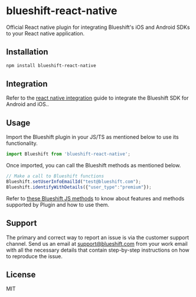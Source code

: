 # blueshift-react-native

Official React native plugin for integrating Blueshift's iOS and Android SDKs to your React native application.

## Installation

```sh
npm install blueshift-react-native
```


## Integration
Refer to the [react native integration](https://developer.blueshift.com/docs/install-and-get-started-with-blueshifts-react-native-plugin) guide to integrate the Blueshift SDK for Android and iOS..


## Usage
Import the Blueshift plugin in your JS/TS as mentioned below to use its functionality.

```js
import Blueshift from 'blueshift-react-native';
```

Once imported, you can call the Blueshift methods as mentioned below.

```js
// Make a call to Blueshift functions
Blueshift.setUserInfoEmailId("test@blueshift.com");
Blueshift.identifyWithDetails({"user_type":"premium"});

```

Refer to [these Blueshift JS methods](https://github.com/blueshift-labs/blueshift-react-native/blob/main/index.js) to know about features and methods supported by Plugin and how to use them. 

## Support

The primary and correct way to report an issue is via the customer support channel. Send us an email at support@blueshift.com from your work email with all the necessary details that contain step-by-step instructions on how to reproduce the issue.


## License

MIT
